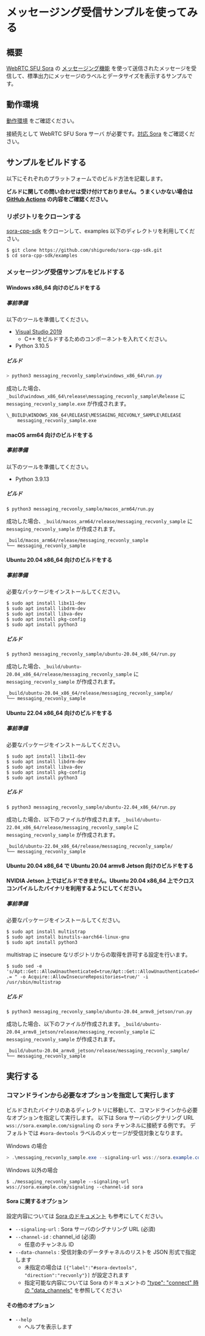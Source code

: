 # メッセージング受信サンプルを使ってみる

## 概要

[WebRTC SFU Sora](https://sora.shiguredo.jp/) の [メッセージング機能](https://sora-doc.shiguredo.jp/MESSAGING) を使って送信されたメッセージを受信して、標準出力にメッセージのラベルとデータサイズを表示するサンプルです。

## 動作環境

[動作環境](../README.md#動作環境) をご確認ください。

接続先として WebRTC SFU Sora サーバ が必要です。[対応 Sora](../README.md#対応-sora) をご確認ください。

## サンプルをビルドする

以下にそれぞれのプラットフォームでのビルド方法を記載します。

**ビルドに関しての問い合わせは受け付けておりません。うまくいかない場合は [GitHub Actions](https://github.com/shiguredo/sora-cpp-sdk/blob/develop/.github/workflows/build.yml) の内容をご確認ください。**


### リポジトリをクローンする

[sora-cpp-sdk](https://github.com/shiguredo/sora-cpp-sdk) をクローンして、examples 以下のディレクトリを利用してください。

```shell
$ git clone https://github.com/shiguredo/sora-cpp-sdk.git
$ cd sora-cpp-sdk/examples
```

### メッセージング受信サンプルをビルドする

#### Windows x86_64 向けのビルドをする

##### 事前準備

以下のツールを準備してください。

- [Visual Studio 2019](https://visualstudio.microsoft.com/ja/downloads/)
    - C++ をビルドするためのコンポーネントを入れてください。
- Python 3.10.5

##### ビルド

```powershell
> python3 messaging_recvonly_sample\windows_x86_64\run.py
```

成功した場合、`_build\windows_x86_64\release\messaging_recvonly_sample\Release` に `messaging_recvonly_sample.exe` が作成されます。

```
\_BUILD\WINDOWS_X86_64\RELEASE\MESSAGING_RECVONLY_SAMPLE\RELEASE
    messaging_recvonly_sample.exe
```

#### macOS arm64 向けのビルドをする

##### 事前準備

以下のツールを準備してください。

- Python 3.9.13

##### ビルド

```shell
$ python3 messaging_recvonly_sample/macos_arm64/run.py
```

成功した場合、`_build/macos_arm64/release/messaging_recvonly_sample` に `messaging_recvonly_sample` が作成されます。

```
_build/macos_arm64/release/messaging_recvonly_sample
└── messaging_recvonly_sample
```

#### Ubuntu 20.04 x86_64 向けのビルドをする

##### 事前準備

必要なパッケージをインストールしてください。

```shell
$ sudo apt install libx11-dev
$ sudo apt install libdrm-dev
$ sudo apt install libva-dev
$ sudo apt install pkg-config
$ sudo apt install python3
```

##### ビルド

```shell
$ python3 messaging_recvonly_sample/ubuntu-20.04_x86_64/run.py
```

成功した場合、`_build/ubuntu-20.04_x86_64/release/messaging_recvonly_sample` に `messaging_recvonly_sample` が作成されます。

```
_build/ubuntu-20.04_x86_64/release/messaging_recvonly_sample/
└── messaging_recvonly_sample
```

#### Ubuntu 22.04 x86_64 向けのビルドをする

##### 事前準備

必要なパッケージをインストールしてください。

```shell
$ sudo apt install libx11-dev
$ sudo apt install libdrm-dev
$ sudo apt install libva-dev
$ sudo apt install pkg-config
$ sudo apt install python3
```

##### ビルド

```shell
$ python3 messaging_recvonly_sample/ubuntu-22.04_x86_64/run.py
```

成功した場合、以下のファイルが作成されます。`_build/ubuntu-22.04_x86_64/release/messaging_recvonly_sample` に `messaging_recvonly_sample` が作成されます。

```
_build/ubuntu-22.04_x86_64/release/messaging_recvonly_sample/
└── messaging_recvonly_sample
```

#### Ubuntu 20.04 x86_64 で Ubuntu 20.04 armv8 Jetson 向けのビルドをする

**NVIDIA Jetson 上ではビルドできません。Ubuntu 20.04 x86_64 上でクロスコンパイルしたバイナリを利用するようにしてください。**

##### 事前準備

必要なパッケージをインストールしてください。

```shell
$ sudo apt install multistrap
$ sudo apt install binutils-aarch64-linux-gnu
$ sudo apt install python3
```

multistrap に insecure なリポジトリからの取得を許可する設定を行います。

```shell
$ sudo sed -e 's/Apt::Get::AllowUnauthenticated=true/Apt::Get::AllowUnauthenticated=true";\n$config_str .= " -o Acquire::AllowInsecureRepositories=true/' -i /usr/sbin/multistrap
```

##### ビルド

```shell
$ python3 messaging_recvonly_sample/ubuntu-20.04_armv8_jetson/run.py
```

成功した場合、以下のファイルが作成されます。`_build/ubuntu-20.04_armv8_jetson/release/messaging_recvonly_sample` に `messaging_recvonly_sample` が作成されます。

```
_build/ubuntu-20.04_armv8_jetson/release/messaging_recvonly_sample/
└── messaging_recvonly_sample
```

## 実行する

### コマンドラインから必要なオプションを指定して実行します

ビルドされたバイナリのあるディレクトリに移動して、コマンドラインから必要なオプションを指定して実行します。
以下は Sora サーバのシグナリング URL `wss://sora.example.com/signaling` の `sora` チャンネルに接続する例です。
デフォルトでは `#sora-devtools` ラベルのメッセージが受信対象となります。

Windows の場合
```powershell
> .\messaging_recvonly_sample.exe --signaling-url wss://sora.example.com/signaling --channel-id sora
```

Windows 以外の場合
```shell
$ ./messaging_recvonly_sample --signaling-url wss://sora.example.com/signaling --channel-id sora
```

#### Sora に関するオプション

設定内容については [Sora のドキュメント](https://sora-doc.shiguredo.jp/SIGNALING) も参考にしてください。

- `--signaling-url` : Sora サーバのシグナリング URL (必須)
- `--channel-id` : channel_id (必須)
    - 任意のチャンネル ID
- `--data-channels` : 受信対象のデータチャネルのリストを JSON 形式で指定します
    - 未指定の場合は `[{"label":"#sora-devtools", "direction":"recvonly"}]` が設定されます
    - 指定可能な内容については Sora のドキュメントの ["type": "connect" 時の "data_channels"](https://sora-doc.shiguredo.jp/MESSAGING#8e04a8) を参照してください

#### その他のオプション

- `--help`
    - ヘルプを表示します
